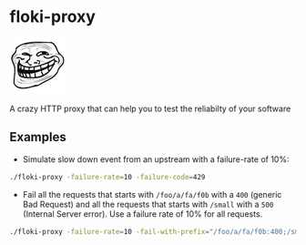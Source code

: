 # floki-proxy
![troll](troll.png)

A crazy HTTP proxy that can help you to test the reliabilty of your software

## Examples

- Simulate slow down event from an upstream with a failure-rate of 10%:

```bash
./floki-proxy -failure-rate=10 -failure-code=429
```

- Fail all the requests that starts with `/foo/a/fa/f0b` with a `400` (generic Bad Request)
and all the requests that starts with `/small` with a `500` (Internal Server error).
Use a failure rate of 10% for all requests.

```bash
./floki-proxy -failure-rate=10 -fail-with-prefix="/foo/a/fa/f0b:400;/small:500"
```

